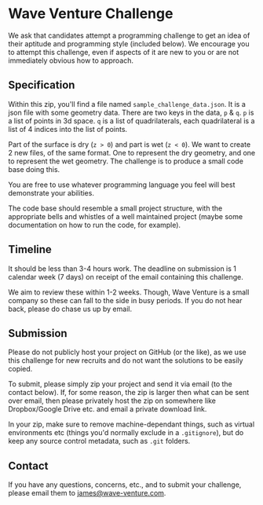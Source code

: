 # Wave Venture Challenge
We ask that candidates attempt a programming challenge to get an idea of their aptitude and programming style (included below). We encourage you to attempt this challenge, even if aspects of it are new to you or are not immediately obvious how to approach.

## Specification
Within this zip, you'll find a file named `sample_challenge_data.json`. It is a json file with some geometry data. There are two keys in the data, `p` & `q`. `p` is a list of points in 3d space. `q` is a list of quadrilaterals, each quadrilateral is a list of 4 indices into the list of points.

Part of the surface is dry (`z > 0`) and part is wet (`z < 0`). We want to create 2 new files, of the same format. One to represent the dry geometry, and one to represent the wet geometry. The challenge is to produce a small code base doing this. 

You are free to use whatever programming language you feel will best demonstrate your abilities. 

The code base should resemble a small project structure, with the appropriate bells and whistles of a well maintained project (maybe some documentation on how to run the code, for example).

## Timeline
It should be less than 3-4 hours work. The deadline on submission is 1 calendar week (7 days) on receipt of the email containing this challenge. 

We aim to review these within 1-2 weeks. Though, Wave Venture is a small company so these can fall to the side in busy periods. If you do not hear back, please do chase us up by email.

## Submission
Please do not publicly host your project on GitHub (or the like), as we use this challenge for new recruits and do not want the solutions to be easily copied.

To submit, please simply zip your project and send it via email (to the contact below). If, for some reason, the zip is larger then what can be sent over email, then please privately host the zip on somewhere like Dropbox/Google Drive etc. and email a private download link.

In your zip, make sure to remove machine-dependant things, such as virtual environments etc (things you'd normally exclude in a `.gitignore`), but do keep any source control metadata, such as `.git` folders.

## Contact
If you have any questions, concerns, etc., and to submit your challenge, please email them to james@wave-venture.com.

